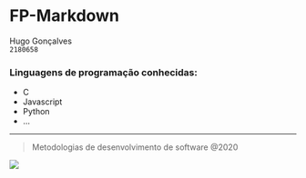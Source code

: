 # FP-Markdown 
Hugo Gonçalves\
<code>2180658</code>
### Linguagens de programação conhecidas:

- C
- Javascript
- Python
- ...
---
> Metodologias de desenvolvimento de software @2020
<p><img src= https://eduportugal.eu/wp-content/uploads/2017/08/eduportugal_ipleiria_n.jpg></p>
